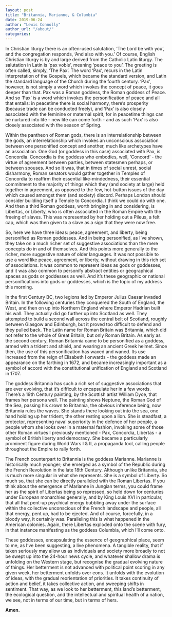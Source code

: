 ```yaml
---
layout: post
title: "Britannia, Marianne, & Columbia"
date: 2019-06-24
author: "Lewis Connolly"
author_url: "/about/"
categories:
---
```


In Christian liturgy there is an often-used salutation, ‘The Lord be with you’, and the congregation responds, ‘And also with you.’ Of course, English Christian liturgy is by and large derived from the Catholic Latin liturgy. The salutation in Latin is ‘pax vobis’, meaning ‘peace to you’. The greeting is often called, simply, ‘The Pax’. The word ‘Pax’, recurs in the Latin interpretation of the Gospels, which became the standard version, and Latin the standard language of the Church during the fourth century. ‘Pax’, however, is not simply a word which invokes the concept of peace, it goes deeper than that. Pax was a Roman goddess, the Roman goddess of Peace. And so ‘Pax’ is a word which invokes the personification of peace and all that entails: in peacetime there is social harmony, there’s prosperity (because trade can be conducted freely), and ‘Pax’ is also closely associated with the feminine or maternal spirit, for in peacetime things can be nurtured into life - new life can come forth - and as such ‘Pax’ is also closely associated with the season of Spring.

Within the pantheon of Roman gods, there is an interrelationship between the gods, an interrelationship which invokes an unconscious association between one personified concept and another, much like archetypes have an association. One God (or goddess in this case) associated with Pax, is Concordia. Concordia is the goddess who embodies, well, ‘Concord’ - the virtue of agreement between parties, between statesmen perhaps, or between spouses. And so it was, that in times of social unrest, social disharmony, Roman senators would gather together in Temples of Concordia to reaffirm their essential like-mindedness, their essential commitment to the majority of things which they (and society at large) held together in agreement, as opposed to the few, hot-button issues of the day which caused amongst them (and society) discord. Perhaps London should consider building itself a Temple to Concordia. I think we could do with one. And then a third Roman goddess, worth bringing in and considering, is Libertas, or Liberty, who is often associated in the Roman Empire with the freeing of slaves. This was represented by her holding out a Pileus, a felt cap, which was then given to a slave as a sign that they were now free.

So, here we have three ideas: peace, agreement, and liberty, being personified as Roman goddesses. And in being personified, as I’ve shown, they take on a much richer set of suggestive associations than the mere concepts do in and of themselves. And this points more generally to the richer, more suggestive nature of older languages. It was not possible to use a word like peace, agreement, or liberty, without drawing in this rich set of associations. It was common to represent ideas as gods or goddesses, and it was also common to personify abstract entities or geographical spaces as gods or goddesses as well. And it’s these geographic or national personifications into gods or goddesses, which is the topic of my address this morning.

In the first Century BC, two legions led by Emperor Julius Caesar invaded Britain. In the following centuries they conquered the South of England, the West, and then on up into Northern England where Emperor Hadrian built his wall. They actually did go further up into Scotland as well. They attempted to build a second wall across the central belt of Scotland, roughly between Glasgow and Edinburgh, but it proved too difficult to defend and they pulled back. The Latin name for Roman Britain was Britannia, which did not refer to the whole of Great Britain, but only Roman Britain. As early as the second century, Roman Britannia came to be personified as a goddess, armed with a trident and shield, and wearing an ancient Greek helmet. Since then, the use of this personification has waxed and waned. Its use increased from the reign of Elisabeth I onwards - the goddess made an appearance on the farthing in 1672, and became increasingly important as a symbol of accord with the constitutional unification of England and Scotland in 1707.

The goddess Britannia has such a rich set of suggestive associations that are ever evolving, that it’s difficult to encapsulate her in a few words. There’s a 19th Century painting, by the Scottish artist William Dyce, that frames her persona well. The painting shows Neptune, the Roman God of the Sea, passing his crown to Britannia, the obvious inference being, now Britannia rules the waves. She stands there looking out into the sea, one hand holding up her trident, the other resting upon a lion. She is steadfast, a protector, representing naval superiority in the defence of her people, a people whom she looks over in a maternal fashion, invoking some of those other Roman virtues I previously mentioned - Pax, Concordia, Libertas - a symbol of British liberty and democracy. She became a particularly prominent figure during World Wars I & II, a propaganda tool, calling people throughout the Empire to rally forth.

The French counterpart to Britannia is the goddess Marianne. Marianne is historically much younger; she emerged as a symbol of the Republic during the French Revolution in the late 18th Century. Although unlike Britannia, she is much more singular in what she represents. She is a symbol of Liberty. So much so, that she can be directly paralleled with the Roman Libertas. If you think about the emergence of Marianne in Jungian terms, you could frame her as the spirit of Libertas being so repressed, so held down for centuries under European monarchies generally, and by King Louis XVI in particular, that all that pent-up psychical energy bubbling away under the surface within the collective unconscious of the French landscape and people, all that energy, pent up, had to be ejected. And of course, forcefully, in a bloody way, it certainly was. Paralleling this is what happened in the American colonies. Again, there Libertas exploded onto the scene with fury, in that instance manifesting as the goddess Columbia, which I’ll come onto.

These goddesses, encapsulating the essence of geographical place, seem to me, as I’ve been suggesting, a live phenomena. A tangible reality, that if taken seriously may allow us as individuals and society more broadly to not be swept up into the 24-hour news cycle, and whatever shallow drama is unfolding on the Western stage, but recognise the gradual evolving nature of things. Her betterment is not advanced with political point scoring in any given week, her betterment unfolds over eons. It unfolds with the evolution of ideas, with the gradual reorientation of priorities. It takes continuity of action and belief, it takes collective action, and sweeping shifts in sentiment. That way, as we look to her betterment, this land’s betterment, the ecological question, and the intellectual and spiritual health of a nation, we see, not in terms of our time, but in terms of hers.

**Amen.**